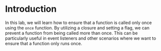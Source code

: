 # Introduction

In this lab, we will learn how to ensure that a function is called only once using the `once` function. By utilizing a closure and setting a flag, we can prevent a function from being called more than once. This can be particularly useful in event listeners and other scenarios where we want to ensure that a function only runs once.
